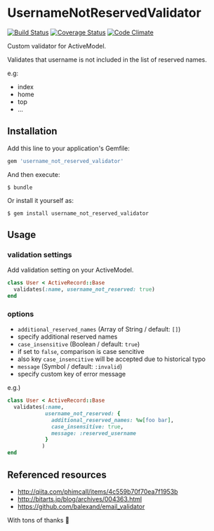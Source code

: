 # UsernameNotReservedValidator

[![Build Status](https://travis-ci.org/kwappa/username_not_reserved_validator.png)](https://travis-ci.org/kwappa/username_not_reserved_validator)
[![Coverage Status](https://coveralls.io/repos/kwappa/username_not_reserved_validator/badge.png?branch=master)](https://coveralls.io/r/kwappa/username_not_reserved_validator?branch=master)
[![Code Climate](https://codeclimate.com/github/kwappa/username_not_reserved_validator.png)](https://codeclimate.com/github/kwappa/username_not_reserved_validator)

Custom validator for ActiveModel.

Validates that username is not included in the list of reserved names.

e.g:

* index
* home
* top
* ...

## Installation

Add this line to your application's Gemfile:

```ruby
gem 'username_not_reserved_validator'
```

And then execute:

    $ bundle

Or install it yourself as:

    $ gem install username_not_reserved_validator

## Usage

### validation settings

Add validation setting on your ActiveModel.

```ruby
class User < ActiveRecord::Base
  validates(:name, username_not_reserved: true)
end
```

### options

* `additional_reserved_names` (Array of String / default: `[]`)
 * specify additional reserved names
* `case_insensitive` (Boolean / default: `true`)
 * if set to `false`, comparison is case sencitive
 * also key `case_insencitive` will be accepted due to historical typo
* `message` (Symbol / default: `:invalid`)
 * specify custom key of error message

e.g.)

```ruby
class User < ActiveRecord::Base
  validates(:name,
            username_not_reserved: {
              additional_reserved_names: %w[foo bar],
              case_insensitive: true,
              message: :reserved_username
            }
           )
end
```

## Referenced resources

* http://qiita.com/phimcall/items/4c559b70f70ea7f1953b
* http://bitarts.jp/blog/archives/004363.html
* https://github.com/balexand/email_validator

With tons of thanks :sushi:
